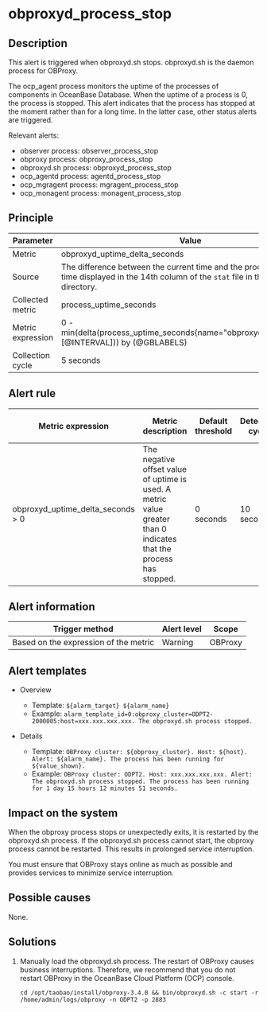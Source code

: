# obproxyd_process_stop

## Description

This alert is triggered when obproxyd.sh stops. obproxyd.sh is the daemon process for OBProxy.

The ocp_agent process monitors the uptime of the processes of components in OceanBase Database. When the uptime of a process is 0, the process is stopped. This alert indicates that the process has stopped at the moment rather than for a long time. In the latter case, other status alerts are triggered.

Relevant alerts:

* observer process: observer_process_stop
* obproxy process: obproxy_process_stop
* obproxyd.sh process: obproxyd_process_stop
* ocp_agentd process: agentd_process_stop
* ocp_mgragent process: mgragent_process_stop
* ocp_monagent process: monagent_process_stop

## Principle

| Parameter | Value |
|--------|---------------------------------|
| Metric | obproxyd_uptime_delta_seconds |
| Source | The difference between the current time and the process creation time displayed in the 14th column of the `stat` file in the `/proc/[pid]` directory.   |
| Collected metric | process_uptime_seconds |
| Metric expression | 0 - min(delta(process_uptime_seconds{name="obproxyd.sh",@LABELS}[@INTERVAL])) by (@GBLABELS) |
| Collection cycle | 5 seconds |

## Alert rule

| Metric expression | Metric description | Default threshold | Detection cycle | Time before clearance |
|------|------|------|------|------|
| obproxyd_uptime_delta_seconds > 0 | The negative offset value of uptime is used. A metric value greater than 0 indicates that the process has stopped.  | 0 seconds | 10 seconds | 5 minutes |

## Alert information

| Trigger method | Alert level | Scope |
|------|------|------|
| Based on the expression of the metric | Warning | OBProxy |

## Alert templates

* Overview

  * Template: `${alarm_target} ${alarm_name}`
  * Example: `alarm_template_id=0:obproxy_cluster=ODPT2-2000005:host=xxx.xxx.xxx.xxx. The obproxyd.sh process stopped.`

* Details

  * Template: `OBProxy cluster: ${obproxy_cluster}. Host: ${host}. Alert: ${alarm_name}. The process has been running for ${value_shown}.`
  * Example: `OBProxy cluster: ODPT2. Host: xxx.xxx.xxx.xxx. Alert: The obproxyd.sh process stopped. The process has been running for 1 day 15 hours 12 minutes 51 seconds.`

## Impact on the system

When the obproxy process stops or unexpectedly exits, it is restarted by the obproxyd.sh process. If the obproxyd.sh process cannot start, the obproxy process cannot be restarted. This results in prolonged service interruption.

You must ensure that OBProxy stays online as much as possible and provides services to minimize service interruption.

## Possible causes

None.

## Solutions

1. Manually load the obproxyd.sh process. The restart of OBProxy causes business interruptions. Therefore, we recommend that you do not restart OBProxy in the OceanBase Cloud Platform (OCP) console.

   ```shell
   cd /opt/taobao/install/obproxy-3.4.0 && bin/obproxyd.sh -c start -r /home/admin/logs/obproxy -n ODPT2 -p 2883
   ```
